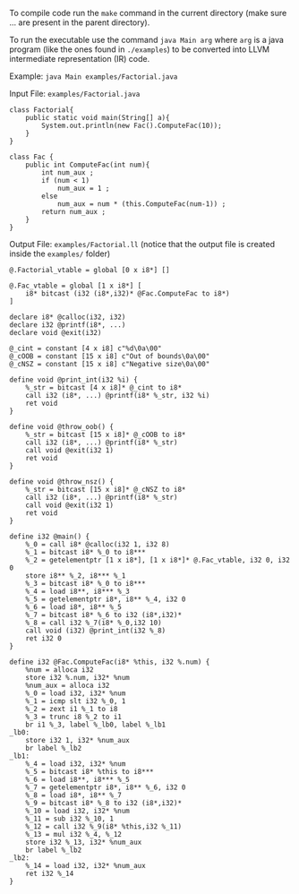 To compile code run the `make` command in the current directory (make sure ... are present in the parent directory).

To run the executable use the command `java Main arg` where `arg` is a java program (like the ones found in `./examples`) to be converted into LLVM intermediate representation (IR) code.

Example: `java Main examples/Factorial.java`

Input File: `examples/Factorial.java`

```
class Factorial{
    public static void main(String[] a){
        System.out.println(new Fac().ComputeFac(10));
    }
}

class Fac {
    public int ComputeFac(int num){
        int num_aux ;
        if (num < 1)
            num_aux = 1 ;
        else
            num_aux = num * (this.ComputeFac(num-1)) ;
        return num_aux ;
    }
}

```

Output File: `examples/Factorial.ll` (notice that the output file is created inside the `examples/` folder)

```
@.Factorial_vtable = global [0 x i8*] []

@.Fac_vtable = global [1 x i8*] [
    i8* bitcast (i32 (i8*,i32)* @Fac.ComputeFac to i8*)
]

declare i8* @calloc(i32, i32)
declare i32 @printf(i8*, ...)
declare void @exit(i32)

@_cint = constant [4 x i8] c"%d\0a\00"
@_cOOB = constant [15 x i8] c"Out of bounds\0a\00"
@_cNSZ = constant [15 x i8] c"Negative size\0a\00"

define void @print_int(i32 %i) {
    %_str = bitcast [4 x i8]* @_cint to i8*
    call i32 (i8*, ...) @printf(i8* %_str, i32 %i)
    ret void
}

define void @throw_oob() {
    %_str = bitcast [15 x i8]* @_cOOB to i8*
    call i32 (i8*, ...) @printf(i8* %_str)
    call void @exit(i32 1)
    ret void
}

define void @throw_nsz() {
    %_str = bitcast [15 x i8]* @_cNSZ to i8*
    call i32 (i8*, ...) @printf(i8* %_str)
    call void @exit(i32 1)
    ret void
}

define i32 @main() {
    %_0 = call i8* @calloc(i32 1, i32 8)
    %_1 = bitcast i8* %_0 to i8***
    %_2 = getelementptr [1 x i8*], [1 x i8*]* @.Fac_vtable, i32 0, i32 0
    store i8** %_2, i8*** %_1
    %_3 = bitcast i8* %_0 to i8***
    %_4 = load i8**, i8*** %_3
    %_5 = getelementptr i8*, i8** %_4, i32 0
    %_6 = load i8*, i8** %_5
    %_7 = bitcast i8* %_6 to i32 (i8*,i32)*
    %_8 = call i32 %_7(i8* %_0,i32 10)
    call void (i32) @print_int(i32 %_8)
    ret i32 0
}

define i32 @Fac.ComputeFac(i8* %this, i32 %.num) {
    %num = alloca i32
    store i32 %.num, i32* %num
    %num_aux = alloca i32
    %_0 = load i32, i32* %num
    %_1 = icmp slt i32 %_0, 1
    %_2 = zext i1 %_1 to i8
    %_3 = trunc i8 %_2 to i1
    br i1 %_3, label %_lb0, label %_lb1
_lb0:
    store i32 1, i32* %num_aux
    br label %_lb2
_lb1:
    %_4 = load i32, i32* %num
    %_5 = bitcast i8* %this to i8***
    %_6 = load i8**, i8*** %_5
    %_7 = getelementptr i8*, i8** %_6, i32 0
    %_8 = load i8*, i8** %_7
    %_9 = bitcast i8* %_8 to i32 (i8*,i32)*
    %_10 = load i32, i32* %num
    %_11 = sub i32 %_10, 1
    %_12 = call i32 %_9(i8* %this,i32 %_11)
    %_13 = mul i32 %_4, %_12
    store i32 %_13, i32* %num_aux
    br label %_lb2
_lb2:
    %_14 = load i32, i32* %num_aux
    ret i32 %_14
}
```

